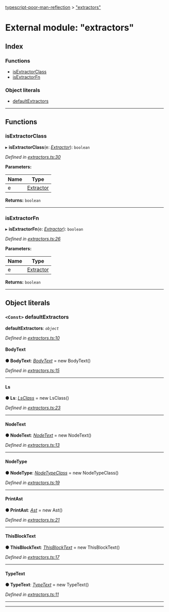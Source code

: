 [typescript-poor-man-reflection](../README.md) > ["extractors"](../modules/_extractors_.md)

# External module: "extractors"

## Index

### Functions

* [isExtractorClass](_extractors_.md#isextractorclass)
* [isExtractorFn](_extractors_.md#isextractorfn)

### Object literals

* [defaultExtractors](_extractors_.md#defaultextractors)

---

## Functions

<a id="isextractorclass"></a>

###  isExtractorClass

▸ **isExtractorClass**(e: *[Extractor](_types_.md#extractor)*): `boolean`

*Defined in [extractors.ts:30](https://github.com/cancerberoSgx/typescript-poor-man-reflection/blob/c64fda4/src/extractors.ts#L30)*

**Parameters:**

| Name | Type |
| ------ | ------ |
| e | [Extractor](_types_.md#extractor) |

**Returns:** `boolean`

___
<a id="isextractorfn"></a>

###  isExtractorFn

▸ **isExtractorFn**(e: *[Extractor](_types_.md#extractor)*): `boolean`

*Defined in [extractors.ts:26](https://github.com/cancerberoSgx/typescript-poor-man-reflection/blob/c64fda4/src/extractors.ts#L26)*

**Parameters:**

| Name | Type |
| ------ | ------ |
| e | [Extractor](_types_.md#extractor) |

**Returns:** `boolean`

___

## Object literals

<a id="defaultextractors"></a>

### `<Const>` defaultExtractors

**defaultExtractors**: *`object`*

*Defined in [extractors.ts:10](https://github.com/cancerberoSgx/typescript-poor-man-reflection/blob/c64fda4/src/extractors.ts#L10)*

<a id="defaultextractors.bodytext"></a>

####  BodyText

**● BodyText**: *[BodyText](../classes/_extractors_basic_bodytext_.bodytext.md)* =  new BodyText()

*Defined in [extractors.ts:15](https://github.com/cancerberoSgx/typescript-poor-man-reflection/blob/c64fda4/src/extractors.ts#L15)*

___
<a id="defaultextractors.ls"></a>

####  Ls

**● Ls**: *[LsClass](../classes/_extractors_fs_ls_.lsclass.md)* =  new LsClass()

*Defined in [extractors.ts:23](https://github.com/cancerberoSgx/typescript-poor-man-reflection/blob/c64fda4/src/extractors.ts#L23)*

___
<a id="defaultextractors.nodetext"></a>

####  NodeText

**● NodeText**: *[NodeText](../classes/_extractors_basic_nodetext_.nodetext.md)* =  new NodeText()

*Defined in [extractors.ts:13](https://github.com/cancerberoSgx/typescript-poor-man-reflection/blob/c64fda4/src/extractors.ts#L13)*

___
<a id="defaultextractors.nodetype"></a>

####  NodeType

**● NodeType**: *[NodeTypeClass](../classes/_extractors_nodetype_.nodetypeclass.md)* =  new NodeTypeClass()

*Defined in [extractors.ts:19](https://github.com/cancerberoSgx/typescript-poor-man-reflection/blob/c64fda4/src/extractors.ts#L19)*

___
<a id="defaultextractors.printast"></a>

####  PrintAst

**● PrintAst**: *[Ast](../classes/_extractors_ast_.ast.md)* =  new Ast()

*Defined in [extractors.ts:21](https://github.com/cancerberoSgx/typescript-poor-man-reflection/blob/c64fda4/src/extractors.ts#L21)*

___
<a id="defaultextractors.thisblocktext"></a>

####  ThisBlockText

**● ThisBlockText**: *[ThisBlockText](../classes/_extractors_basic_thisblocktext_.thisblocktext.md)* =  new ThisBlockText()

*Defined in [extractors.ts:17](https://github.com/cancerberoSgx/typescript-poor-man-reflection/blob/c64fda4/src/extractors.ts#L17)*

___
<a id="defaultextractors.typetext"></a>

####  TypeText

**● TypeText**: *[TypeText](../classes/_extractors_basic_typetext_.typetext.md)* =  new TypeText()

*Defined in [extractors.ts:11](https://github.com/cancerberoSgx/typescript-poor-man-reflection/blob/c64fda4/src/extractors.ts#L11)*

___

___

